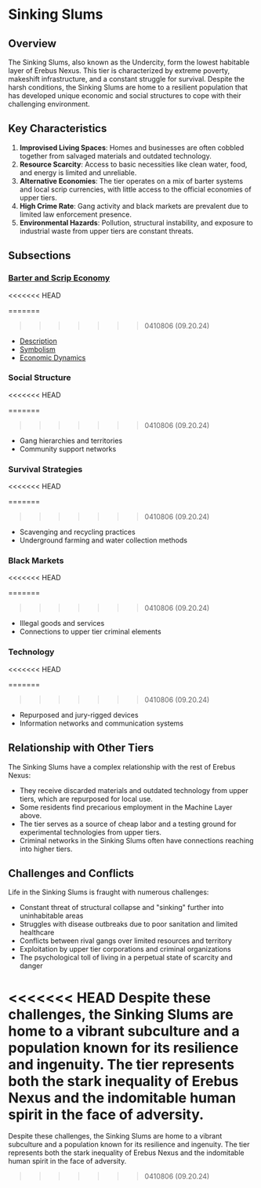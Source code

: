 # Sinking Slums

## Overview

The Sinking Slums, also known as the Undercity, form the lowest habitable layer of Erebus Nexus. This tier is characterized by extreme poverty, makeshift infrastructure, and a constant struggle for survival. Despite the harsh conditions, the Sinking Slums are home to a resilient population that has developed unique economic and social structures to cope with their challenging environment.

## Key Characteristics

1. **Improvised Living Spaces**: Homes and businesses are often cobbled together from salvaged materials and outdated technology.
2. **Resource Scarcity**: Access to basic necessities like clean water, food, and energy is limited and unreliable.
3. **Alternative Economies**: The tier operates on a mix of barter systems and local scrip currencies, with little access to the official economies of upper tiers.
4. **High Crime Rate**: Gang activity and black markets are prevalent due to limited law enforcement presence.
5. **Environmental Hazards**: Pollution, structural instability, and exposure to industrial waste from upper tiers are constant threats.

## Subsections

### [Barter and Scrip Economy](./barter_scrip_economy)
<<<<<<< HEAD

=======
>>>>>>> 0410806 (09.20.24)
- [Description](./barter_scrip_economy/description.md)
- [Symbolism](./barter_scrip_economy/symbolism.md)
- [Economic Dynamics](./barter_scrip_economy/economic_dynamics.md)

### Social Structure
<<<<<<< HEAD

=======
>>>>>>> 0410806 (09.20.24)
- Gang hierarchies and territories
- Community support networks

### Survival Strategies
<<<<<<< HEAD

=======
>>>>>>> 0410806 (09.20.24)
- Scavenging and recycling practices
- Underground farming and water collection methods

### Black Markets
<<<<<<< HEAD

=======
>>>>>>> 0410806 (09.20.24)
- Illegal goods and services
- Connections to upper tier criminal elements

### Technology
<<<<<<< HEAD

=======
>>>>>>> 0410806 (09.20.24)
- Repurposed and jury-rigged devices
- Information networks and communication systems

## Relationship with Other Tiers

The Sinking Slums have a complex relationship with the rest of Erebus Nexus:

- They receive discarded materials and outdated technology from upper tiers, which are repurposed for local use.
- Some residents find precarious employment in the Machine Layer above.
- The tier serves as a source of cheap labor and a testing ground for experimental technologies from upper tiers.
- Criminal networks in the Sinking Slums often have connections reaching into higher tiers.

## Challenges and Conflicts

Life in the Sinking Slums is fraught with numerous challenges:

- Constant threat of structural collapse and "sinking" further into uninhabitable areas
- Struggles with disease outbreaks due to poor sanitation and limited healthcare
- Conflicts between rival gangs over limited resources and territory
- Exploitation by upper tier corporations and criminal organizations
- The psychological toll of living in a perpetual state of scarcity and danger

<<<<<<< HEAD
Despite these challenges, the Sinking Slums are home to a vibrant subculture and a population known for its resilience and ingenuity. The tier represents both the stark inequality of Erebus Nexus and the indomitable human spirit in the face of adversity.
=======
Despite these challenges, the Sinking Slums are home to a vibrant subculture and a population known for its resilience and ingenuity. The tier represents both the stark inequality of Erebus Nexus and the indomitable human spirit in the face of adversity.
>>>>>>> 0410806 (09.20.24)
